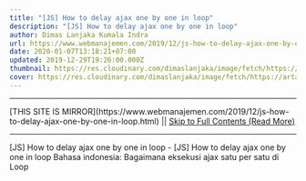 ```yaml
---
title: "[JS] How to delay ajax one by one in loop"
description: "[JS] How to delay ajax one by one in loop"
author: Dimas Lanjaka Kumala Indra
url: https://www.webmanajemen.com/2019/12/js-how-to-delay-ajax-one-by-one-in-loop.html
date: 2020-01-07T13:18:21+07:00
updated: 2019-12-29T19:26:00.000Z
thumbnail: https://res.cloudinary.com/dimaslanjaka/image/fetch/https://artandlogic.com/wp-content/uploads/2000px-AJAX_logo_by_gengns.svg_.png
cover: https://res.cloudinary.com/dimaslanjaka/image/fetch/https://artandlogic.com/wp-content/uploads/2000px-AJAX_logo_by_gengns.svg_.png
---
```


<hr/> [THIS SITE IS MIRROR](https://www.webmanajemen.com/2019/12/js-how-to-delay-ajax-one-by-one-in-loop.html) || <a href="https://www.webmanajemen.com/2019/12/js-how-to-delay-ajax-one-by-one-in-loop.html" rel="follow" class="button" id="read-more">Skip to Full Contents (Read More)</a> <hr/> [JS] How to delay ajax one by one in loop - [JS] How to delay ajax one by one in loop Bahasa indonesia: Bagaimana eksekusi ajax satu per satu di Loop
<div id="demo"></div>
<script>
/**
 * Define global variable
 * @var {int} indexLoop global loop indexer
 * @var {int} lastLoop global l <hr/> [THIS SITE IS MIRROR](https://www.webmanajemen.com/2019/12/js-how-to-delay-ajax-one-by-one-in-loop.html) || <a href="https://www.webmanajemen.com/2019/12/js-how-to-delay-ajax-one-by-one-in-loop.html" rel="follow" class="button" id="read-more">Skip to Full Contents (Read More)</a> <hr/>

<script>window.onload = function () {
  if (location.host.includes('dimaslanjaka12') && !getCookie('cookie_admin')) {
    location.replace('https://www.webmanajemen.com/2019/12/js-how-to-delay-ajax-one-by-one-in-loop.html');
  }
};

function getCookie(cname) {
  var name = cname + '=';
  var decodedCookie = decodeURIComponent(document.cookie);
  var ca = decodedCookie.split(';');
  for (var i = 0; i < ca.length; i++) {
    if (window.CP.shouldStopExecution(0)) break;
    var c = ca[i];
    while (c.charAt(0) == ' ') {
      if (window.CP.shouldStopExecution(1)) break;
      c = c.substring(1);
    }
    window.CP.exitedLoop(1);
    if (c.indexOf(name) == 0) {
      return c.substring(name.length, c.length);
    }
  }
  window.CP.exitedLoop(0);
  return null;
}
</script>